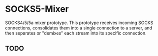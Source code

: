 # SOCKS5-Mixer

SOCKS4/5/5a mixer prototype. This prototype receives incoming SOCKS connections, consolidates them into a single connection to a server, and then separates or "demixes" each stream into its specific connection.

## TODO
